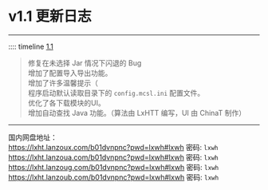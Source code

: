 # v1.1 更新日志  

___
:::: timeline [1.1](https://github.com/MCSLTeam/MCSL/releases/tag/1.1)  

> 修复在未选择 Jar 情况下闪退的 Bug  
> 增加了配置导入导出功能。  
> 增加了许多温馨提示（  
> 程序启动默认读取目录下的 `config.mcsl.ini` 配置文件。  
> 优化了各下载模块的UI。  
> 增加自动查找 Java 功能。（算法由 LxHTT 编写，UI 由 ChinaT 制作）
___
国内网盘地址：  
<https://lxht.lanzoux.com/b01dvnpnc?pwd=lxwh#lxwh> 密码: `lxwh`
<https://lxht.lanzoua.com/b01dvnpnc?pwd=lxwh#lxwh> 密码: `lxwh`
<https://lxht.lanzoug.com/b01dvnpnc?pwd=lxwh#lxwh> 密码: `lxwh`
<https://lxht.lanzoub.com/b01dvnpnc?pwd=lxwh#lxwh> 密码: `lxwh`
